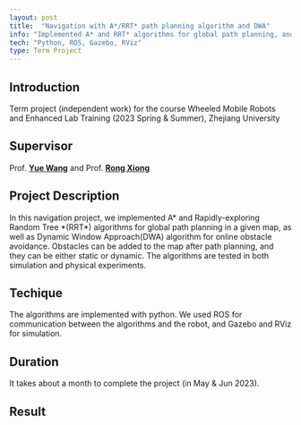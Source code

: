 ```yaml
---
layout: post
title:  "Navigation with A*/RRT* path planning algorithm and DWA"
info: "Implemented A* and RRT* algorithms for global path planning, and DWA algorithm for online obstacle avoidance"
tech: "Python, ROS, Gazebo, RViz"
type: Term Project
---
```


## Introduction

Term project (independent work) for the course Wheeled Mobile Robots and Enhanced Lab Training (2023 Spring & Summer), Zhejiang University

## Supervisor

Prof. [**Yue Wang**](https://ywang-zju.github.io) and Prof. [**Rong Xiong**](https://person.zju.edu.cn/en/rongxiong)

## Project Description

In this navigation project, we implemented A* and Rapidly-exploring Random Tree \*(RRT*) algorithms for global path planning in a given map, as well as Dynamic Window Approach(DWA) algorithm for online obstacle avoidance. Obstacles can be added to the map after path planning, and they can be either static or dynamic. The algorithms are tested in both simulation and physical experiments.

## Techique

The algorithms are implemented with python. We used ROS for communication between the algorithms and the robot, and Gazebo and RViz for simulation.

## Duration

It takes about a month to complete the project (in May & Jun 2023).

## Result

